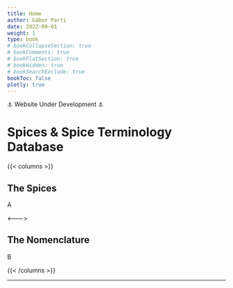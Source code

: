 ```yaml
---
title: Home
author: Gábor Parti
date: 2022-09-01
weight: 1
type: book
# bookCollapseSection: true
# bookComments: true
# bookFlatSection: true
# bookHidden: true
# bookSearchExclude: true
bookToc: false
plotly: true
---
```


<!-- ⸙ -->

⚓ Website Under Development ⚓

# Spices & Spice Terminology Database

{{< columns >}}
## The Spices

A

<--->

## The Nomenclature

B

{{< /columns >}}

***